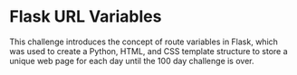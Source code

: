 # Flask URL Variables

This challenge introduces the concept of route variables in Flask, which was used to create a Python, HTML, and CSS template structure to store a unique web page for each day until the 100 day challenge is over.